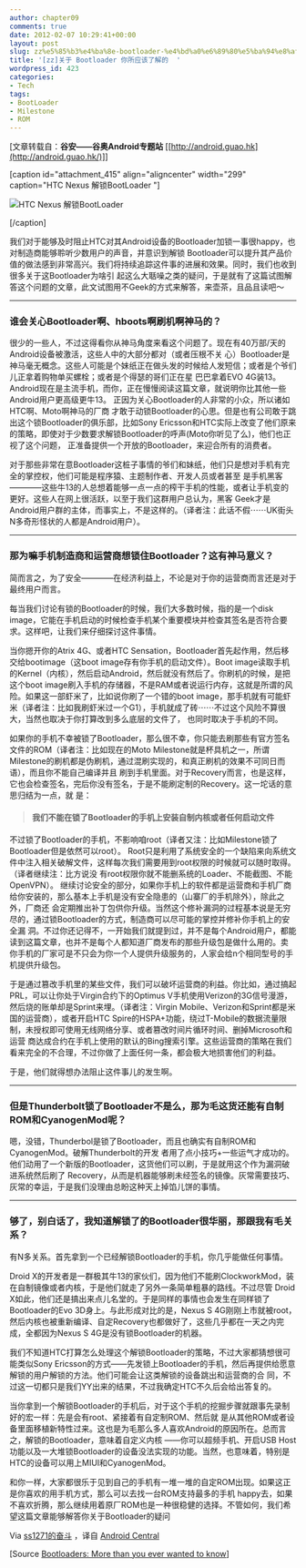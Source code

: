 ```yaml
---
author: chapter09
comments: true
date: 2012-02-07 10:29:41+00:00
layout: post
slug: zz%e5%85%b3%e4%ba%8e-bootloader-%e4%bd%a0%e6%89%80%e5%ba%94%e8%af%a5%e4%ba%86%e8%a7%a3%e7%9a%84
title: '[zz]关于 Bootloader 你所应该了解的  '
wordpress_id: 423
categories:
- Tech
tags:
- BootLoader
- Milestone
- ROM
---
```


[文章转载自：**谷安——谷奥Android专题站** [[http://android.guao.hk](http://android.guao.hk/)]]

[caption id="attachment_415" align="aligncenter" width="299" caption="HTC Nexus 解锁BootLoader "] 


![HTC Nexus 解锁BootLoader](http://android.guao.hk/wp-content/uploads/2011/06/5819427279_aeba1ba989.jpg)




[/caption]



我们对于能够及时阻止HTC对其Android设备的Bootloader加锁一事很happy，<!-- more -->也对制造商能够聆听少数用户的声音，并意识到解锁 Bootloader可以提升其产品价值的做法感到非常高兴。我们将持续追踪这件事的进展和效果。同时，我们也收到很多关于这Bootloader为啥引 起这么大聒噪之类的疑问，于是就有了这篇试图解答这个问题的文章，此文试图用不Geek的方式来解答，来壶茶，且品且读吧～ 



* * *





### 谁会关心Bootloader啊、hboots啊刷机啊神马的？


很少的一些人，不过这得看你从神马角度来看这个问题了。现在有40万部/天的Android设备被激活，这些人中的大部分都对（或者压根不关 心）Bootloader是神马毫无概念。这些人可能是个妹纸正在做头发的时候给人发短信；或者是个爷们儿正拿着购物单买螺栓；或者是个得瑟的哥们正在星 巴巴拿着EVO 4G装13。Android现在是主流手机，而你，正在慢慢阅读这篇文章，就说明你比其他一些Android用户更高级更牛13。
正因为关心Bootloader的人非常的小众，所以诸如HTC啊、Moto啊神马的厂商 才敢于动锁Bootloader的心思。但是也有公司敢于跳出这个锁Bootloader的俱乐部，比如Sony Ericsson和HTC实际上改变了他们原来的策略，即使对于少数要求解锁Bootloader的呼声(Moto你听见了么)，他们也正视了这个问题， 正准备提供一个开放的Bootloader，来迎合所有的消费者。

对于那些非常在意Bootloader这桩子事情的爷们和妹纸，他们只是想对手机有完全的掌控权，他们可能是程序猿、主题制作者、开发人员或者甚至 是手机黑客————这些牛13的人总想着能够一点一点的榨干手机的性能，或者让手机变的更好。这些人在网上很活跃，以至于我们这群用户总认为，黑客 Geek才是Android用户群的主体，而事实上，不是这样的。（译者注：此话不假⋯⋯UK街头N多奇形怪状的人都是Android用户）。



* * *





### 那为嘛手机制造商和运营商想锁住Bootloader？这有神马意义？


简而言之，为了安全————在经济利益上，不论是对于你的运营商而言还是对于最终用户而言。

每当我们讨论有锁的Bootloader的时候，我们大多数时候，指的是一个disk image，它能在手机启动的时候检查手机某个重要模块并检查其签名是否符合要求。这样吧，让我们来仔细探讨这件事情。

当你摁开你的Atrix 4G、或者HTC Sensation，Bootloader首先起作用，然后移交给bootimage（这boot image存有你手机的启动文件）。Boot image读取手机的Kernel（内核），然后启动Android，然后就没有然后了。你刷机的时候，是把这个boot image刷入手机的存储器，不是RAM或者说运行内存，这就是所谓的风险。如果这一部虾米了，比如说你刷了一个错的boot image，那手机就有可能虾米（译者注：比如我刷虾米过一个G1），手机就成了砖⋯⋯不过这个风险不算很大，当然也取决于你打算改到多么底层的文件了， 也同时取决于手机的不同。

如果你的手机不幸被锁了Bootloader，那么很不幸，你只能去刷那些有官方签名文件的ROM（译者注：比如现在的Moto Milestone就是杯具机之一，所谓Milestone的刷机都是伪刷机，通过混刷实现的，和真正刷机的效果不可同日而语），而且你不能自己编译并且 刷到手机里面。对于Recovery而言，也是这样，它也会检查签名，完后你没有签名，于是不能刷定制的Recovery。这一坨话的意思归结为一点，就 是：


> 

> 
> #### 我们不能在锁了Bootloader的手机上安装自制内核或者任何启动文件
> 
> 



不过锁了Bootloader的手机，不影响咱root（译者又注：比如Milestone锁了Bootloader但是依然可以root）。 Root只是利用了系统安全的一个缺陷来向系统文件中注入相关破解文件，这样每次我们需要用到root权限的时候就可以随时取得。（译者继续注：比方说没 有root权限你就不能删系统的Loader、不能截图、不能OpenVPN）。
继续讨论安全的部分，如果你手机上的软件都是运营商和手机厂商给你安装的，那么基本上手机是没有安全隐患的（山寨厂的手机除外），除此之外，厂商还 会定期推出补丁包供你升级。当然这个修补漏洞的过程基本说是无穷尽的，通过锁Bootloader的方式，制造商可以尽可能的掌控并修补你手机上的安全漏 洞。不过你还记得不，一开始我们就提到过，并不是每个Android用户，都能读到这篇文章，也并不是每个人都知道厂商发布的那些升级包是做什么用的。卖 你手机的厂家可是不只会为你一个人提供升级服务的，人家会给n个相同型号的手机提供升级包。

于是通过篡改手机里的某些文件，我们可以破坏运营商的利益。你比如，通过搞起PRL，可以让你处于Virgin合约下的Optimus V手机使用Verizon的3G信号漫游，然后烧的账单却是Sprint来埋。（译者注：Virgin Mobile、Verizon和Sprint都是米国的运营商），或者开启HTC Spire的HSPA+功能，绕过T-Mobile的数据流量限制，未授权即可使用无线网络分享、或者篡改时间片循环时间、删掉Microsoft和运营 商达成合约在手机上使用的默认的Bing搜索引擎。这些运营商的策略在我们看来完全的不合理，不过你做了上面任何一条，都会极大地损害他们的利益。

于是，他们就得想办法阻止这件事儿的发生啊。



* * *





### 但是Thunderbolt锁了Bootloader不是么，那为毛这货还能有自制ROM和CyanogenMod呢？


嗯，没错，Thunderbol是锁了Bootloader，而且也确实有自制ROM和CyanogenMod。破解Thunderbolt的开发 者用了点小技巧+一些运气才成功的。他们动用了一个新版的Bootloader，这货他们可以刷，于是就用这个作为漏洞破进系统然后刷了 Recovery，从而是机器能够刷未经签名的镜像。灰常需要技巧、灰常的幸运，于是我们没理由总盼这种天上掉馅儿饼的事情。



* * *





### 够了，别白话了，我知道解锁了的Bootloader很华丽，那跟我有毛关系？


有N多关系。首先拿到一个已经解锁Bootloader的手机，你几乎能做任何事情。

Droid X的开发者是一群极其牛13的家伙们，因为他们不能刷ClockworkMod，装在自制镜像或者内核，于是他们就走了另外一条简单粗暴的路线。不过尽管 Droid X如此，他们还是搞出来点儿名堂的。于是同样的事情也会发生在同样锁了Bootloader的Evo 3D身上。与此形成对比的是，Nexus S 4G刚刚上市就被root，然后内核也被重新编译、自定Recovery也都做好了，这些几乎都在一天之内完成，全都因为Nexus S 4G是没有锁Bootloader的机器。

我们不知道HTC打算怎么处理这个解锁Bootloader的策略，不过大家都猜想很可能类似Sony Ericsson的方式——先发锁上Bootloader的手机，然后再提供给愿意解锁的用户解锁的方法。他们可能会让这类解锁的设备跳出和运营商的合 同，不过这一切都只是我们YY出来的结果，不过我确定HTC不久后会给出答复的。

当你拿到一个解锁Bootloader的手机后，对于这个手机的挖掘步骤就跟事先录制好的宏一样：先是会有root、紧接着有自定制ROM、然后就 是从其他ROM或者设备里面移植新特性过来。这也是为毛那么多人喜欢Android的原因所在。总而言之，解锁的Bootloader，意味着自定义内核 ——你可以超频手机、开启USB Host功能以及一大堆锁Bootloader的设备没法实现的功能。当然，也意味着，特别是HTC的设备可以用上MIUI和CyanogenMod。

和你一样，大家都很乐于见到自己的手机有一堆一堆的自定ROM出现。如果这正是你喜欢的用手机方式，那么可以去找一台ROM支持最多的手机 happy去，如果不喜欢折腾，那么继续用着原厂ROM也是一种很稳健的选择。不管如何，我们希望这篇文章能够解答你关于Bootloader的疑问

Via [ss1271的奋斗](http://www.yeyaxi.com/2011/06/bootloaders-more-than-you-ever-wanted-to-know/) ，译自 [Android Central](http://www.androidcentral.com/bootloaders-all-you-ever-wanted-know)

[Source [Bootloaders: More than you ever wanted to know](http://www.androidcentral.com/bootloaders-all-you-ever-wanted-know)]



